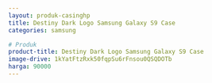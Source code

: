 ```yaml
---
layout: produk-casinghp
title: Destiny Dark Logo Samsung Galaxy S9 Case
categories: samsung

# Produk
product-title: Destiny Dark Logo Samsung Galaxy S9 Case
image-drive: 1kYatFtzRxk50fqpSu6rFnsou0QSQDOTb
harga: 90000
---
```

